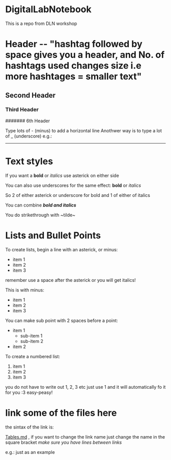 # DigitalLabNotebook
This is a repo from DLN workshop

# Header -- "hashtag followed by space gives you a header, and No. of hashtags used changes size i.e more hashtages = smaller text"

## Second Header

### Third Header

####### 6th Header

Type lots of - (minus) to add a horizontal line 
Anothwer way is to type a lot of _ (underscore) e.g.: 
________

# Text styles 
If you want a **bold** or *italics* use asterick on either side 

You can also use underscores for the same effect:
__bold__ or _italics_ 

So 2 of either asterick or underscore for bold and 1 of either of italics 

You can combine **_bold and italics_**

You do strikethrough with ~tilde~ 

# Lists and Bullet Points
To create lists, begin a line with an asterick, or minus: 

* item 1
* item 2
* item 3 

remember use a space after the asterick or you will get italics! 

This is with minus:

- item 1
- item 2
- item 3

You can make sub point with 2 spaces before a point: 
* item 1
  * sub-item 1
  * sub-item 2
* item 2

To create a numbered list: 
1. item 1
1. item 2
1. item 3

you do not have to write out 1, 2, 3 etc just use 1 and it will automatically fo it for you :3 easy-peasy!

# link some of the files here

the sintax of the link is: 

[Tables.md](Tables.md) , if you want to change the link name just change the name in the square bracket *make sure you have lines between links*

e.g.: 
just 
as
an 
example 

